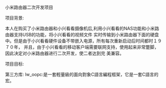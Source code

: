 小米路由器二次开发项目

项目背景:

  本人在购买了小米路由器和小兴看看摄像机后,利用小兴看看的NAS功能和小米路由器支持USB的功能，将小兴看看的视频文件
  实时传输到小米路由器下面的硬盘中。但是由于小兴看看硬件设备不带嵌入电源，所有每次重新启动后时间都时１９７０年，
  并且，由于小兴看看的移动客户端需要联网支持，使用起来非常蹩脚，因此决定对小米路由器进行二次开发，使二者达到完
  美兼容。

项目目标:

第三方库:
    lw_oopc:是一套輕量級的面向對象C語言編程框架，它是一套C語言的宏。



